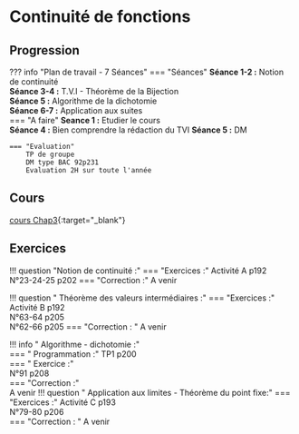 # Continuité de fonctions

## Progression
??? info "Plan de travail - 7 Séances"
    === "Séances" 
        **Séance 1-2 :** Notion de continuité  
        **Séance 3-4 :** T.V.I - Théorème de la Bijection  
        **Séance 5 :** Algorithme de la dichotomie  
        **Séance 6-7 :** Application aux suites  
    === "A faire"
        **Seance 1 :** Etudier le cours  
        **Séance 4 :** Bien comprendre la rédaction du TVI
        **Séance 5 :** DM
    
    === "Evaluation"
        TP de groupe  
        DM type BAC 92p231  
        Evaluation 2H sur toute l'année  
    
## Cours 
[cours Chap3](./Cours-chap3.pdf){:target="_blank"}

## Exercices 

!!! question "Notion de continuité :"
    === "Exercices :" 
        Activité A p192  
        N°23-24-25 p202
    === "Correction :"
        A venir

!!! question " Théorème des valeurs intermédiaires :"
    === "Exercices :"
        Activité B p192  
        N°63-64 p205  
        N°62-66 p205 
    === "Correction : "
        A venir

!!! info " Algorithme - dichotomie :"  
    === " Programmation :"
        TP1 p200  
    === " Exercice :"  
        N°91 p208  
    === "Correction :"  
        A venir
!!! question " Application aux limites - Théorème du point fixe:"
    === "Exercices :"
        Activité C p193  
        N°79-80 p206  
    === "Correction : "
        A venir


